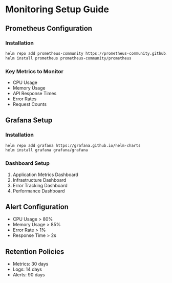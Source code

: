# Monitoring Setup Guide

## Prometheus Configuration
### Installation
```bash
helm repo add prometheus-community https://prometheus-community.github.io/helm-charts
helm install prometheus prometheus-community/prometheus
```

### Key Metrics to Monitor
- CPU Usage
- Memory Usage
- API Response Times
- Error Rates
- Request Counts

## Grafana Setup
### Installation
```bash
helm repo add grafana https://grafana.github.io/helm-charts
helm install grafana grafana/grafana
```

### Dashboard Setup
1. Application Metrics Dashboard
2. Infrastructure Dashboard
3. Error Tracking Dashboard
4. Performance Dashboard

## Alert Configuration
- CPU Usage > 80%
- Memory Usage > 85%
- Error Rate > 1%
- Response Time > 2s

## Retention Policies
- Metrics: 30 days
- Logs: 14 days
- Alerts: 90 days 